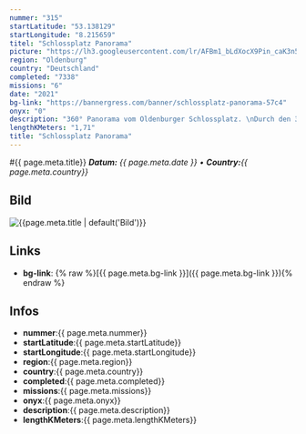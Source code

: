 ```yaml
---
nummer: "315"
startLatitude: "53.138129"
startLongitude: "8.215659"
titel: "Schlossplatz Panorama"
picture: "https://lh3.googleusercontent.com/lr/AFBm1_bLdXocX9Pin_caK3n5hxT4dbQYwui5eJVYs71vlsZKaLtkdLaROFp6byRYEhyDWitJ7017V0N1feWw7Vq3EFC0LRHLwD0arZ9PkxchsCL3mBguyDlqgb4VVQ_40EF_gIZsWn5nXb7S5d41QPaIsaiiP_fhscd8fVWdC7iJLZJPT4UjABieeX0bV8qAEF-yOs-yzfWTj_j5I2VsRp5tgn9e8uzSQy0ObrUJ2oCLeYBk0Kyh22SKt-GkX7V0A2JvIwPGTlmWYhDpWJw6mwNNOgY0mSbE4GemO2ExyLxFpc7D5BTGRhAql-ToF9cFewwyllGwk0TBIygoNvX4__GRkAepw-gHmA34SzFuvdIu-R-9t2sox_CzrqiJX-uHZCQ2BZ6wbnqryN6MAcU1dFtusKsbnR7DQb7oBqvpSvWLSpij7zhB4m7p6n6dOvTtQqoaJ8yrINFA-kj9VSdIhDdkqdpWGD5ML6et3G_CiA3iawypw8aeoEuFTae87kqLV3D13Pa0CwPGaxvQoatQXZW7PbiLExZtm6_tLspeXIuwwmX4JW72K6YmmpL7wlgXHTXJe29zT2-ctGiOsZab2xpwdbNmqFdUQwb0N5TlFCWTR3vUQ43rspvZcIGsALf3ZIp5ZwaO1xKMX2HACQeV3fzyJICGtvkzF5HRTYc09rM71srFpM-hG41vYRW-JblSYzsbiOdk_z-173VagKRQFEQQkH68H-aZhoq951dcL0bKrcCum_TgA-yBHR6zEjCS15iO65JoABqt6ekHqvl68_uYcJ2kbPvYjffIWJUPGo6ogkel32P7Y8Kqokb9n52kCwvSlImDC6dSTejkbHFZxhePiqiL5gwSqP8"
region: "Oldenburg"
country: "Deutschland"
completed: "7338"
missions: "6"
date: "2021"
bg-link: "https://bannergress.com/banner/schlossplatz-panorama-57c4"
onyx: "0"
description: "360° Panorama vom Oldenburger Schlossplatz. \nDurch den 360° Blick könnt ihr bei jeder der 6 Missionen Starten.\nYou can start at any Mission, after Mission 6 you can put Mission 1 and it will still fit"
lengthKMeters: "1,71"
title: "Schlossplatz Panorama"
---
```


#{{ page.meta.title}}
_**Datum:** {{ page.meta.date }} • **Country:**{{ page.meta.country}}_

## Bild
![{{page.meta.title | default('Bild')}}]({{page.meta.picture}})

## Links
- **bg-link**: {% raw %}[{{ page.meta.bg-link }}]({{ page.meta.bg-link }}){% endraw %}

## Infos
- **nummer**:{{ page.meta.nummer}}
- **startLatitude**:{{ page.meta.startLatitude}}
- **startLongitude**:{{ page.meta.startLongitude}}
- **region**:{{ page.meta.region}}
- **country**:{{ page.meta.country}}
- **completed**:{{ page.meta.completed}}
- **missions**:{{ page.meta.missions}}
- **onyx**:{{ page.meta.onyx}}
- **description**:{{ page.meta.description}}
- **lengthKMeters**:{{ page.meta.lengthKMeters}}

